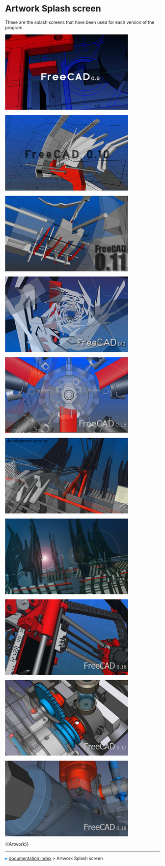 # Artwork Splash screen
These are the splash screens that have been used for each version of the program.

 ![](images/Splashscreen09.png )

![](images/Splashscreen010.png )

![](images/Splash011.png )

![](images/Splashscreen012.png )

![](images/Splash013.jpg )

![](images/Freecadsplash14.png )

![](images/Freecadsplash15.png )

![](images/Freecadsplash016.png )

![](images/Freecadsplash017.png )

![](images/Freecadsplash018.png ) 

 {{Artwork}}



---
![](images/Right_arrow.png) [documentation index](../README.md) > Artwork Splash screen
